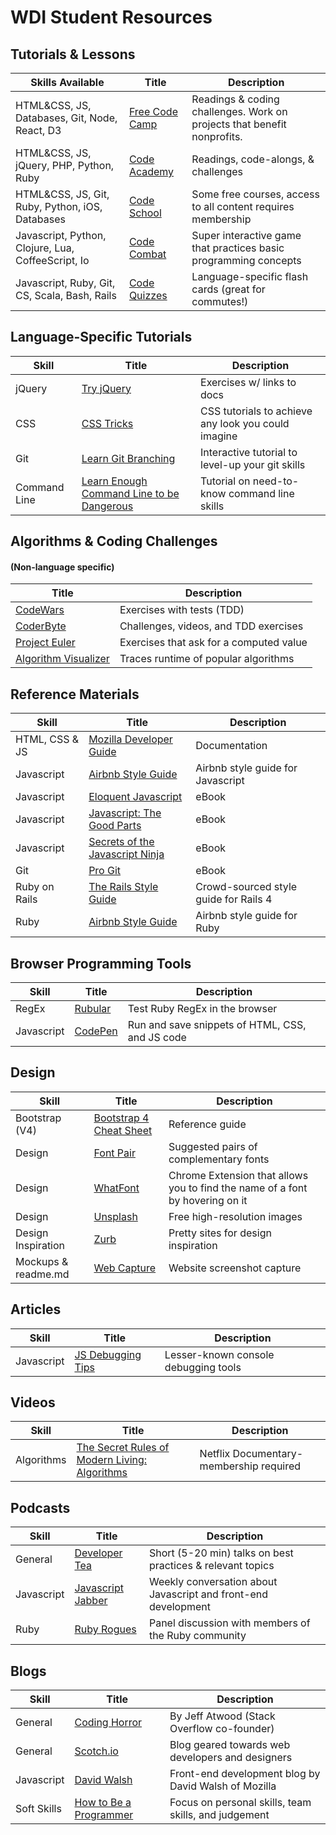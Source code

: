 WDI Student Resources
======

## Tutorials & Lessons

| Skills Available                                 | Title           | Description  |
| ------------------------------------------------ |-----------------| -------------|
|HTML&CSS, JS, Databases, Git, Node, React, D3     |[Free Code Camp](https://www.freecodecamp.com/map)|Readings & coding challenges. Work on projects that benefit nonprofits.|
|HTML&CSS, JS, jQuery, PHP, Python, Ruby           |[Code Academy](https://www.codecademy.com/learn)|Readings, code-alongs, & challenges|
|HTML&CSS, JS, Git, Ruby, Python, iOS, Databases   |[Code School](https://www.codeschool.com/)|Some free courses, access to all content requires membership|
|Javascript, Python, Clojure, Lua, CoffeeScript, Io|[Code Combat](https://codecombat.com/)|Super interactive game that practices basic programming concepts|
|Javascript, Ruby, Git, CS, Scala, Bash, Rails|[Code Quizzes](https://codecombat.com/)|Language-specific flash cards (great for commutes!)|


## Language-Specific Tutorials

| Skill        | Title           | Description  |
| ----------- |-----------------| -------------|
|jQuery|[Try jQuery](http://try.jquery.com/)|Exercises w/ links to docs|
|CSS|[CSS Tricks](https://css-tricks.com/)|CSS tutorials to achieve any look you could imagine|
|Git|[Learn Git Branching](http://learngitbranching.js.org/)|Interactive tutorial to level-up your git skills|
|Command Line|[Learn Enough Command Line to be Dangerous](https://www.learnenough.com/command-line-tutorial#sec-basics)|Tutorial on need-to-know command line skills|



## Algorithms & Coding Challenges
#### (Non-language specific)


| Title                | Description  |
|----------------------| -------------|
| [CodeWars](https://www.codewars.com/)|Exercises with tests (TDD)|
| [CoderByte](https://coderbyte.com/)|Challenges, videos, and TDD exercises|
| [Project Euler](https://projecteuler.net/archives)|Exercises that ask for a computed value|
| [Algorithm Visualizer](http://algo-visualizer.jasonpark.me/#path=sorting/bubble/basic)|Traces runtime of popular algorithms|

## Reference Materials


| Skill        | Title           | Description  |
| ----------- |-----------------| -------------|
|HTML, CSS & JS|[Mozilla Developer Guide](https://developer.mozilla.org/en-US/)|Documentation|
|Javascript|[Airbnb Style Guide](https://github.com/airbnb/javascript)|Airbnb style guide for Javascript|
|Javascript|[Eloquent Javascript](https://drive.google.com/file/d/0B82YkbmbDGjzcGZrWmJvWkZSMFk/view)|eBook|
|Javascript|[Javascript: The Good Parts](https://drive.google.com/file/d/0B82YkbmbDGjzSTg2UFJzZTI5OEk/view)|eBook|
|Javascript|[Secrets of the Javascript Ninja](https://drive.google.com/file/d/0B82YkbmbDGjzcks0bVZ5bVBiR0U/view)|eBook|
|Git|[Pro Git](https://git-scm.com/book/en/v2)|eBook|
|Ruby on Rails|[The Rails Style Guide](https://github.com/bbatsov/rails-style-guide)|Crowd-sourced style guide for Rails 4|
|Ruby|[Airbnb Style Guide](https://github.com/airbnb/ruby)|Airbnb style guide for Ruby|


## Browser Programming Tools

| Skill        | Title           | Description  |
| ----------- |-----------------| -------------|
|RegEx|[Rubular](http://rubular.com/)|Test Ruby RegEx in the browser|
|Javascript|[CodePen](http://codepen.io/)|Run and save snippets of HTML, CSS, and JS code|


## Design

| Skill        | Title           | Description  |
| ----------- |-----------------| -------------|
|Bootstrap (V4)|[Bootstrap 4 Cheat Sheet](http://hackerthemes.com/bootstrap-cheatsheet/)|Reference guide|
|Design|[Font Pair](http://fontpair.co/)|Suggested pairs of complementary fonts|
|Design|[WhatFont](https://chrome.google.com/webstore/detail/whatfont/jabopobgcpjmedljpbcaablpmlmfcogm)|Chrome Extension that allows you to find the name of a font by hovering on it|
|Design|[Unsplash](https://unsplash.com/)|Free high-resolution images|
|Design Inspiration|[Zurb](http://zurb.com/patterntap)|Pretty sites for design inspiration|
|Mockups & readme.md|[Web Capture](http://web-capture.net/)|Website screenshot capture|

## Articles

| Skill        | Title           | Description  |
| ----------- |-----------------| -------------|
|Javascript|[JS Debugging Tips](https://raygun.com/blog/2015/06/useful-javascript-debugging-tips-you-didnt-know/?utm_source=twitter&utm_content=javascript&UTM_Content=javascript-debugging)|Lesser-known console debugging tools|


## Videos

| Skill        | Title           | Description  |
| ----------- |-----------------| -------------|
|Algorithms|[The Secret Rules of Modern Living: Algorithms](https://www.netflix.com/title/80095881?s=i)|Netflix Documentary- membership required|


## Podcasts

| Skill        | Title           | Description  |
| ----------- |-----------------| -------------|
|General|[Developer Tea](http://spec.fm/podcasts/developer-tea)|Short (5-20 min) talks on best practices & relevant topics|
|Javascript|[Javascript Jabber](https://devchat.tv/js-jabber)|Weekly conversation about Javascript and front-end development|
|Ruby|[Ruby Rogues](https://devchat.tv/ruby-rogues)|Panel discussion with members of the Ruby community|

## Blogs

| Skill        | Title           | Description  |
| ----------- |-----------------| -------------|
|General|[Coding Horror](https://blog.codinghorror.com/)|By Jeff Atwood (Stack Overflow co-founder)|
|General|[Scotch.io](https://scotch.io/)|Blog geared towards web developers and designers|
|Javascript|[David Walsh](https://davidwalsh.name/fix-javascript-errors)|Front-end development blog by David Walsh of Mozilla|
|Soft Skills|[How to Be a Programmer](https://github.com/braydie/HowToBeAProgrammer)|Focus on personal skills, team skills, and judgement|

